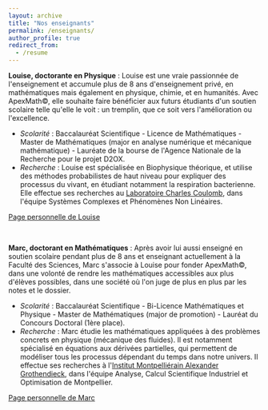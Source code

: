 ```yaml
---
layout: archive
title: "Nos enseignants"
permalink: /enseignants/
author_profile: true
redirect_from:
  - /resume
---
```


<b>Louise, doctorante en Physique</b> :
Louise est une vraie passionnée de l'enseignement et accumule plus de 8 ans d'enseignement privé, en mathématiques mais également en physique, chimie, et en humanités. Avec ApexMath©, elle souhaite faire bénéficier aux futurs étudiants d'un soutien scolaire telle qu'elle le voit : un tremplin, que ce soit vers l'amélioration ou l'excellence.
- <i>Scolarité</i> : Baccalauréat Scientifique - Licence de Mathématiques - Master de Mathématiques (major en analyse numérique et mécanique mathématique) - Lauréate de la bourse de l'Agence Nationale de la Recherche pour le projet D2OX. <br>
- <i>Recherche</i> : Louise est spécialisée en Biophysique théorique, et utilise des méthodes probabilistes de haut niveau pour expliquer des processus du vivant, en étudiant notamment la respiration bacterienne. Elle effectue ses recherches au [Laboratoire Charles Coulomb](https://coulomb.umontpellier.fr), dans l'équipe Systèmes Complexes et Phénomènes Non Linéaires. <br>

[Page personnelle de Louise](https://camillecelaries.github.io)

<br>

<b>Marc, doctorant en Mathématiques</b> :
Après avoir lui aussi enseigné en soutien scolaire pendant plus de 8 ans et enseignant actuellement à la Faculté des Sciences, Marc s'associe à Louise pour fonder ApexMath©, dans une volonté de rendre les mathématiques accessibles aux plus d'élèves possibles, dans une société où l'on juge de plus en plus par les notes et le dossier.
- <i>Scolarité</i> : Baccalauréat Scientifique - Bi-Licence Mathématiques et Physique - Master de Mathématiques (major de promotion) - Lauréat du Concours Doctoral (1ère place).<br>
- <i>Recherche</i> : Marc étudie les mathématiques appliquées à des problèmes concrets en physique (mécanique des fluides). Il est notamment spécialisé en équations aux dérivées partielles, qui permettent de modéliser tous les processus dépendant du temps dans notre univers. Il effectue ses recherches à l'[Institut Montpelliérain Alexander Grothendieck](https://imag.umontpellier.fr), dans l'équipe Analyse, Calcul Scientifique Industriel et Optimisation de Montpellier. <br>

[Page personnelle de Marc](https://sachacardonna.github.io) 
